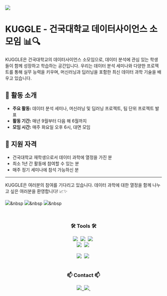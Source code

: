 <!--타이틀 부분-->
<img src="https://capsule-render.vercel.app/api?type=transparent&color=auto&height=300&section=header&text=Kuggle&desc=Datascience_Club%&fontSize=70&animation=fadeIn&fontAlignY=50&descAlignY=70&theme=dark" />

<!--내용 부분-->
# KUGGLE - 건국대학교 데이터사이언스 소모임 📊🔍

KUGGLE은 건국대학교의 데이터사이언스 소모임으로, 데이터 분석에 관심 있는 학생들이 함께 성장하고 학습하는 공간입니다. 우리는 데이터 분석 세미나와 다양한 프로젝트를 통해 실무 능력을 키우며, 머신러닝과 딥러닝을 포함한 최신 데이터 과학 기술을 배우고 있습니다.

## 🎯 활동 소개

- **주요 활동:** 데이터 분석 세미나, 머신러닝 및 딥러닝 프로젝트, 팀 단위 프로젝트 발표
- **활동 기간:** 매년 9월부터 다음 해 6월까지
- **모임 시간:** 매주 화요일 오후 6시, 대면 모임

## 📝 지원 자격

- 건국대학교 재학생으로서 데이터 과학에 열정을 가진 분
- 최소 1년 간 활동에 참여할 수 있는 분
- 매주 정기 세미나에 참석 가능하신 분

---

KUGGLE은 여러분의 참여를 기다리고 있습니다. 데이터 과학에 대한 열정을 함께 나누고 싶은 여러분을 환영합니다! 📈✨

  <img src="https://img.shields.io/badge/typescript-007ACC.svg?style=for-the-badge&logo=typescript&logoColor=white" />&nbsp
  <img src="https://img.shields.io/badge/React%20Query-FF4154?style=for-the-badge&logo=react%20query&logoColor=white" />&nbsp
  <img src="https://img.shields.io/badge/Recoil-3578E5?style=for-the-badge&logo=recoil&logoColor=white" />&nbsp
</div>

<br>

<h3 align="center">🛠 Tools 🛠</h3>
<div align="center">
  <img src="https://img.shields.io/badge/git-F05033.svg?style=for-the-badge&logo=git&logoColor=white" />&nbsp
  <img src="https://img.shields.io/badge/github-181717.svg?style=for-the-badge&logo=github&logoColor=white" />&nbsp
  <img src="https://img.shields.io/badge/Notion-F3F3F3.svg?style=for-the-badge&logo=notion&logoColor=black" />&nbsp
</div>

<div align="center">
  <img src="https://img.shields.io/badge/adobe%20photoshop-08253c.svg?style=for-the-badge&logo=adobe%20photoshop&logoColor=37abff" />&nbsp
  <img src="https://img.shields.io/badge/figma-F24E1E.svg?style=for-the-badge&logo=figma&logoColor=white" />&nbsp
</div>

<br>

<div align="center">
  <img src="https://img.shields.io/badge/VSCode-2C2C32.svg?style=for-the-badge&logo=visual-studio-code&logoColor=22ABF3" />&nbsp
  <img src="https://img.shields.io/badge/jupyter-2C2C32.svg?style=for-the-badge&logo=jupyter&logoColor=F37726" />&nbsp
<!--   <img src="https://img.shields.io/badge/Colab-2C2C32.svg?style=for-the-badge&logo=googlecolab&logoColor=F9AB00" />&nbsp -->
</div>

<br>

<h3 align="center">📫 Contact 📫</h3>
<div align="center">
  <a href="https://velog.io/@oka1313">
    <img src="https://img.shields.io/badge/Velog-1EBC8F?style=for-the-badge&logo=velog&logoColor=white" />&nbsp
  </a>
  <a href="mailto:oka1313@gmail.com">
    <img
      src="https://img.shields.io/badge/oka1313@gmail.com-D14836?style=for-the-badge&logo=gmail&logoColor=white"/>&nbsp
  </a>
